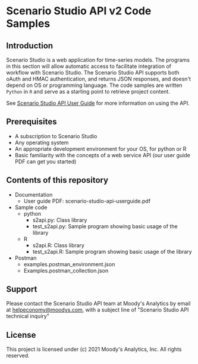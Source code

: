 # Scenario Studio API v2 Code Samples

## Introduction
Scenario Studio is a web application for time-series models. The programs in this section will allow automatic access to facilitate integration of workflow with Scenario Studio. The Scenario Studio API supports both oAuth and HMAC authentication, and returns JSON responses, and doesn't depend on OS or programming language. The code samples are written ```Python``` in ```R``` and serve as a starting point to retrieve project content.

See [Scenario Studio API User Guide](https://github.com/moodysanalytics/scenario-studio.api.codesamples/blob/master/scenario-studio-api-userguide.pdf) for more information on using the API.

## Prerequisites

- A subscription to Scenario Studio
- Any operating system
- An appropriate development environment for your OS, for python or R
- Basic familiarity with the concepts of a web service API (our user guide PDF can get you started)

## Contents of this repository

- Documentation
  - User guide PDF: scenario-studio-api-userguide.pdf
- Sample code
  - python
    - s2api.py: Class library
	- test_s2api.py: Sample program showing basic usage of the library
  - R
    - s2api.R: Class library
	- test_s2api.R: Sample program showing basic usage of the library
- Postman
    - examples.postman_environment.json
	- Examples.postman_collection.json

## Support

Please contact the Scenario Studio API team at Moody's Analytics by email at [helpeconomy@moodys.com](mailto:helpeconomy@moodys.com), with a subject line of "Scenario Studio API technical inquiry"

## License

This project is licensed under (c) 2021 Moody's Analytics, Inc. All rights reserved.